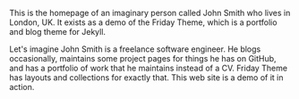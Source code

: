 This is the homepage of an imaginary person called John Smith who lives in London, UK. It exists as a demo of the Friday Theme, which is a portfolio and blog theme for Jekyll.

Let's imagine John Smith is a freelance software engineer. He blogs occasionally, maintains some project pages for things he has on GitHub, and has a portfolio of work that he maintains instead of a CV. Friday Theme has layouts and collections for exactly that. This web site is a demo of it in action.
